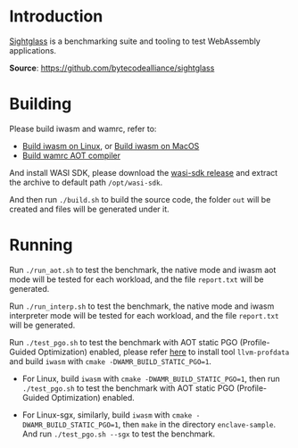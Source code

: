 # Introduction

[Sightglass](https://github.com/bytecodealliance/sightglass) is a benchmarking suite and tooling to test WebAssembly applications.

**Source**: https://github.com/bytecodealliance/sightglass

# Building

Please build iwasm and wamrc, refer to:
- [Build iwasm on Linux](../../../doc/build_wamr.md#linux), or [Build iwasm on MacOS](../../../doc/build_wamr.md#macos)
- [Build wamrc AOT compiler](../../../README.md#build-wamrc-aot-compiler)

And install WASI SDK, please download the [wasi-sdk release](https://github.com/WebAssembly/wasi-sdk/releases) and extract the archive to default path `/opt/wasi-sdk`.

And then run `./build.sh` to build the source code, the folder `out` will be created and files will be generated under it.

# Running

Run `./run_aot.sh` to test the benchmark, the native mode and iwasm aot mode will be tested for each workload, and the file `report.txt` will be generated.

Run `./run_interp.sh` to test the benchmark, the native mode and iwasm interpreter mode will be tested for each workload, and the file `report.txt` will be generated.

Run `./test_pgo.sh` to test the benchmark with AOT static PGO (Profile-Guided Optimization) enabled, please refer [here](../README.md#install-llvm-profdata) to install tool `llvm-profdata` and build `iwasm` with `cmake -DWAMR_BUILD_STATIC_PGO=1`.

- For Linux, build `iwasm` with `cmake -DWAMR_BUILD_STATIC_PGO=1`, then run `./test_pgo.sh` to test the benchmark with AOT static PGO (Profile-Guided Optimization) enabled.

- For Linux-sgx, similarly, build `iwasm` with `cmake -DWAMR_BUILD_STATIC_PGO=1`, then `make` in the directory `enclave-sample`. And run `./test_pgo.sh --sgx` to test the benchmark.
